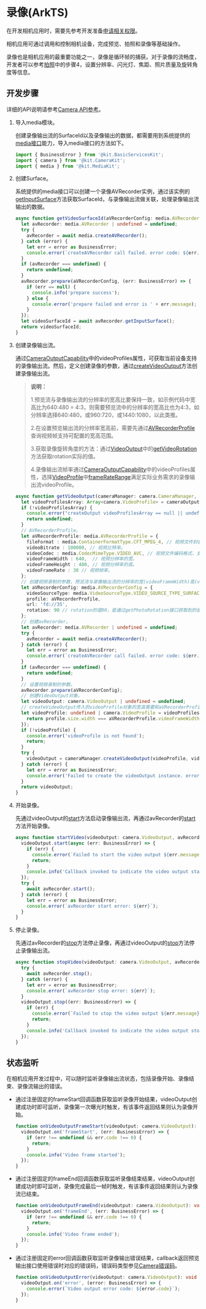 # 录像(ArkTS)
<!--Kit: Camera Kit-->
<!--Subsystem: Multimedia-->
<!--Owner: @qano-->
<!--Designer: @leo_ysl-->
<!--Tester: @xchaosioda-->
<!--Adviser: @zengyawen-->

在开发相机应用时，需要先参考开发准备[申请相关权限](camera-preparation.md)。

相机应用可通过调用和控制相机设备，完成预览、拍照和录像等基础操作。

录像也是相机应用的最重要功能之一，录像是循环帧的捕获。对于录像的流畅度，开发者可以参考[拍照](camera-shooting.md)中的步骤4，设置分辨率、闪光灯、焦距、照片质量及旋转角度等信息。

## 开发步骤

详细的API说明请参考[Camera API参考](../../reference/apis-camera-kit/arkts-apis-camera.md)。

1. 导入media模块。

   创建录像输出流的SurfaceId以及录像输出的数据，都需要用到系统提供的[media接口](../../reference/apis-media-kit/arkts-apis-media.md)能力，导入media接口的方法如下。

   ```ts
   import { BusinessError } from '@kit.BasicServicesKit';
   import { camera } from '@kit.CameraKit';
   import { media } from '@kit.MediaKit';
   ```

2. 创建Surface。

   系统提供的media接口可以创建一个录像AVRecorder实例，通过该实例的[getInputSurface](../../reference/apis-media-kit/arkts-apis-media-AVRecorder.md#getinputsurface9)方法获取SurfaceId，与录像输出流做关联，处理录像输出流输出的数据。

   ```ts
   async function getVideoSurfaceId(aVRecorderConfig: media.AVRecorderConfig): Promise<string | undefined> {  // aVRecorderConfig可参考下一章节。
     let avRecorder: media.AVRecorder | undefined = undefined;
     try {
       avRecorder = await media.createAVRecorder();
     } catch (error) {
       let err = error as BusinessError;
       console.error(`createAVRecorder call failed. error code: ${err.code}`);
     }
     if (avRecorder === undefined) {
       return undefined;
     }
     avRecorder.prepare(aVRecorderConfig, (err: BusinessError) => {
       if (err == null) {
         console.info('prepare success');
       } else {
         console.error('prepare failed and error is ' + err.message);
       }
     });
     let videoSurfaceId = await avRecorder.getInputSurface();
     return videoSurfaceId;
   }
   ```

3. 创建录像输出流。

   通过[CameraOutputCapability](../../reference/apis-camera-kit/arkts-apis-camera-i.md#cameraoutputcapability)中的videoProfiles属性，可获取当前设备支持的录像输出流。然后，定义创建录像的参数，通过[createVideoOutput](../../reference/apis-camera-kit/arkts-apis-camera-CameraManager.md#createvideooutput)方法创建录像输出流。

   > **说明：**
   >
   > 1.预览流与录像输出流的分辨率的宽高比要保持一致，如示例代码中宽高比为640:480 = 4:3，则需要预览流中的分辨率的宽高比也为4:3，如分辨率选择640:480，或960:720，或1440:1080，以此类推。
   >
   > 2.在设置预览输出流的分辨率宽高前，需要先通过[AVRecorderProfile](../../reference/apis-media-kit/arkts-apis-media-i.md#avrecorderprofile9)查询视频帧支持可配置的宽高范围。
   >
   > 3.获取录像旋转角度的方法：通过[VideoOutput](../../reference/apis-camera-kit/arkts-apis-camera-VideoOutput.md)中的[getVideoRotation](../../reference/apis-camera-kit/arkts-apis-camera-VideoOutput.md#getvideorotation12)方法获取rotation实际的值。
   >
   > 4.录像输出流帧率通过[CameraOutputCapability](../../reference/apis-camera-kit/arkts-apis-camera-i.md#cameraoutputcapability)中的videoProfiles属性，选择[VideoProfile](../../reference/apis-camera-kit/arkts-apis-camera-i.md#videoprofile)中[frameRateRange](../../reference/apis-camera-kit/arkts-apis-camera-i.md#frameraterange)满足实际业务需求的录像输出流videoProfile。

   ```ts
   async function getVideoOutput(cameraManager: camera.CameraManager, videoSurfaceId: string, cameraOutputCapability: camera.CameraOutputCapability): Promise<camera.VideoOutput | undefined> {
     let videoProfilesArray: Array<camera.VideoProfile> = cameraOutputCapability.videoProfiles;
     if (!videoProfilesArray) {
       console.error("createOutput videoProfilesArray == null || undefined");
       return undefined;
     }
     // AVRecorderProfile。
     let aVRecorderProfile: media.AVRecorderProfile = {
       fileFormat : media.ContainerFormatType.CFT_MPEG_4, // 视频文件封装格式，只支持MP4。
       videoBitrate : 100000, // 视频比特率。
       videoCodec : media.CodecMimeType.VIDEO_AVC, // 视频文件编码格式，支持avc格式。
       videoFrameWidth : 640,  // 视频分辨率的宽。
       videoFrameHeight : 480, // 视频分辨率的高。
       videoFrameRate : 30 // 视频帧率。
     };
     // 创建视频录制的参数，预览流与录像输出流的分辨率的宽(videoFrameWidth)高(videoFrameHeight)比要保持一致。
     let aVRecorderConfig: media.AVRecorderConfig = {
       videoSourceType: media.VideoSourceType.VIDEO_SOURCE_TYPE_SURFACE_YUV,
       profile: aVRecorderProfile,
       url: 'fd://35',
       rotation: 90 // rotation的值90，是通过getPhotoRotation接口获取到的值，具体请参考说明中获取录像旋转角度的方法。
     };
     // 创建avRecorder。
     let avRecorder: media.AVRecorder | undefined = undefined;
     try {
       avRecorder = await media.createAVRecorder();
     } catch (error) {
       let err = error as BusinessError;
       console.error(`createAVRecorder call failed. error code: ${err.code}`);
     }
     if (avRecorder === undefined) {
       return undefined;
     }
     // 设置视频录制的参数。
     avRecorder.prepare(aVRecorderConfig);
     // 创建VideoOutput对象。
     let videoOutput: camera.VideoOutput | undefined = undefined;
     // createVideoOutput传入的videoProfile对象的宽高需要和aVRecorderProfile保持一致。
     let videoProfile: undefined | camera.VideoProfile = videoProfilesArray.find((profile: camera.VideoProfile) => {
       return profile.size.width === aVRecorderProfile.videoFrameWidth && profile.size.height === aVRecorderProfile.videoFrameHeight;
     });
     if (!videoProfile) {
       console.error('videoProfile is not found');
       return;
     }
     try {
       videoOutput = cameraManager.createVideoOutput(videoProfile, videoSurfaceId);
     } catch (error) {
       let err = error as BusinessError;
       console.error('Failed to create the videoOutput instance. errorCode = ' + err.code);
     }
     return videoOutput;
   }
   ```

4. 开始录像。

   先通过videoOutput的[start](../../reference/apis-camera-kit/arkts-apis-camera-VideoOutput.md#start-1)方法启动录像输出流，再通过avRecorder的[start](../../reference/apis-media-kit/arkts-apis-media-AVRecorder.md#start9)方法开始录像。

   ```ts
   async function startVideo(videoOutput: camera.VideoOutput, avRecorder: media.AVRecorder): Promise<void> {
     videoOutput.start(async (err: BusinessError) => {
       if (err) {
         console.error(`Failed to start the video output ${err.message}`);
         return;
       }
       console.info('Callback invoked to indicate the video output start success.');
     });
     try {
       await avRecorder.start();
     } catch (error) {
       let err = error as BusinessError;
       console.error(`avRecorder start error: ${err}`);
     }
   }
   ```

5. 停止录像。

   先通过avRecorder的[stop](../../reference/apis-media-kit/arkts-apis-media-AVRecorder.md#stop9-1)方法停止录像，再通过videoOutput的[stop](../../reference/apis-camera-kit/arkts-apis-camera-VideoOutput.md#stop-1)方法停止录像输出流。

   ```ts
   async function stopVideo(videoOutput: camera.VideoOutput, avRecorder: media.AVRecorder): Promise<void> {
     try {
       await avRecorder.stop();
     } catch (error) {
       let err = error as BusinessError;
       console.error(`avRecorder stop error: ${err}`);
     }
     videoOutput.stop((err: BusinessError) => {
       if (err) {
         console.error(`Failed to stop the video output ${err.message}`);
         return;
       }
       console.info('Callback invoked to indicate the video output stop success.');
     });
   }
   ```


## 状态监听

在相机应用开发过程中，可以随时监听录像输出流状态，包括录像开始、录像结束、录像流输出的错误。

- 通过注册固定的frameStart回调函数获取监听录像开始结果，videoOutput创建成功时即可监听，录像第一次曝光时触发，有该事件返回结果则认为录像开始。
    
  ```ts
  function onVideoOutputFrameStart(videoOutput: camera.VideoOutput): void {
    videoOutput.on('frameStart', (err: BusinessError) => {
      if (err !== undefined && err.code !== 0) {
        return;
      }
      console.info('Video frame started');
    });
  }
  ```

- 通过注册固定的frameEnd回调函数获取监听录像结束结果，videoOutput创建成功时即可监听，录像完成最后一帧时触发，有该事件返回结果则认为录像流已结束。
    
  ```ts
  function onVideoOutputFrameEnd(videoOutput: camera.VideoOutput): void {
    videoOutput.on('frameEnd', (err: BusinessError) => {
      if (err !== undefined && err.code !== 0) {
        return;
      }
      console.info('Video frame ended');
    });
  }
  ```

- 通过注册固定的error回调函数获取监听录像输出错误结果，callback返回预览输出接口使用错误时对应的错误码，错误码类型参见[Camera错误码](../../reference/apis-camera-kit/arkts-apis-camera-e.md#cameraerrorcode)。
    
  ```ts
  function onVideoOutputError(videoOutput: camera.VideoOutput): void {
    videoOutput.on('error', (error: BusinessError) => {
      console.error(`Video output error code: ${error.code}`);
    });
  }
  ```

<!--RP1-->
<!--RP1End-->